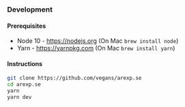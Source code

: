 ### Development

#### Prerequisites

* Node 10 - https://nodejs.org (On Mac `brew install node`)
* Yarn - https://yarnpkg.com (On Mac `brew install yarn`)

#### Instructions

```sh
git clone https://github.com/vegans/arexp.se
cd arexp.se
yarn
yarn dev
```
